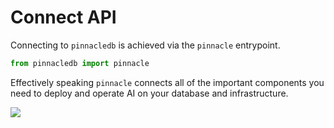 # Connect API

Connecting to `pinnacledb` is achieved via the `pinnacle` entrypoint.

```python
from pinnacledb import pinnacle
```

Effectively speaking `pinnacle` connects all of the important components you
need to deploy and operate AI on your database and infrastructure.

![](/img/connect-api.png)